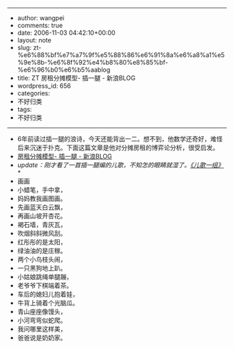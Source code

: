 - --
- author: wangpei
- comments: true
- date: 2006-11-03 04:42:10+00:00
- layout: note
- slug: zt-%e6%88%bf%e7%a7%9f%e5%88%86%e6%91%8a%e6%a8%a1%e5%9e%8b-%e6%8f%92%e4%b8%80%e8%85%bf-%e6%96%b0%e6%b5%aablog
- title: ZT 房租分摊模型- 插一腿 - 新浪BLOG
- wordpress_id: 656
- categories:
- 不好归类
- tags:
- 不好归类
- --
- 6年前读过插一腿的浪诗，今天还能背出一二。想不到，他数学还奇好，难怪后来沉迷于扑克。下面这篇文章是他对分摊房租的博弈论分析，很受启发。
- [房租分摊模型- 插一腿 - 新浪BLOG](http://blog.sina.com.cn/u/4b145392010005k7)
- *update：刚才看了一首插一腿编的儿歌，不知怎的眼睛就湿了。[《儿歌一组》](http://blog.sina.com.cn/u/4b145392010005gm)**
- 画画
- 小蜡笔，手中拿，
- 妈妈教我画图画。
- 先画蓝天白云飘，
- 再画山坡开杏花。
- 褐石墙，青灰瓦，
- 吹烟斜斜微风刮。
- 红彤彤的是太阳，
- 绿油油的是庄稼。
- 两个小鸟枝头闹，
- 一只黑狗地上趴。
- 小姑娘跳绳单腿蹦，
- 老爷爷下棋端着茶。
- 车后的媳妇儿抱着娃，
- 牛背上骑着个光脑瓜。
- 青山座座像馒头，
- 小河弯弯似蛇爬。
- 我问哪里这样美，
- 爸爸说是奶奶家。
